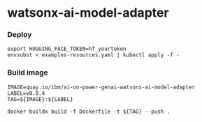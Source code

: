 # watsonx-ai-model-adapter

### Deploy
```
export HUGGING_FACE_TOKEN=hf_yourtoken
envsubst < examples-resources.yaml | kubectl apply -f -
```

### Build image
```
IMAGE=quay.io/ibm/ai-on-power-genai-watsonx-ai-model-adapter
LABEL=v0.0.4
TAG=${IMAGE}:${LABEL}

docker buildx build -f Dockerfile -t ${TAG} --push . 
```

